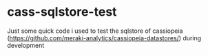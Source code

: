 # cass-sqlstore-test
Just some quick code i used to test the sqlstore of cassiopeia (https://github.com/meraki-analytics/cassiopeia-datastores/) during development